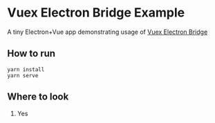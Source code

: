 # Vuex Electron Bridge Example

A tiny Electron+Vue app demonstrating usage of [Vuex Electron Bridge](https://github.com/akett/vuex-electron-bridge)

## How to run

```
yarn install
yarn serve
```

## Where to look

1. Yes